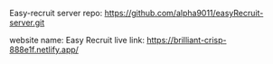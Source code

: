 Easy-recruit server repo: https://github.com/alpha9011/easyRecruit-server.git

website name: Easy Recruit
live link: https://brilliant-crisp-888e1f.netlify.app/

